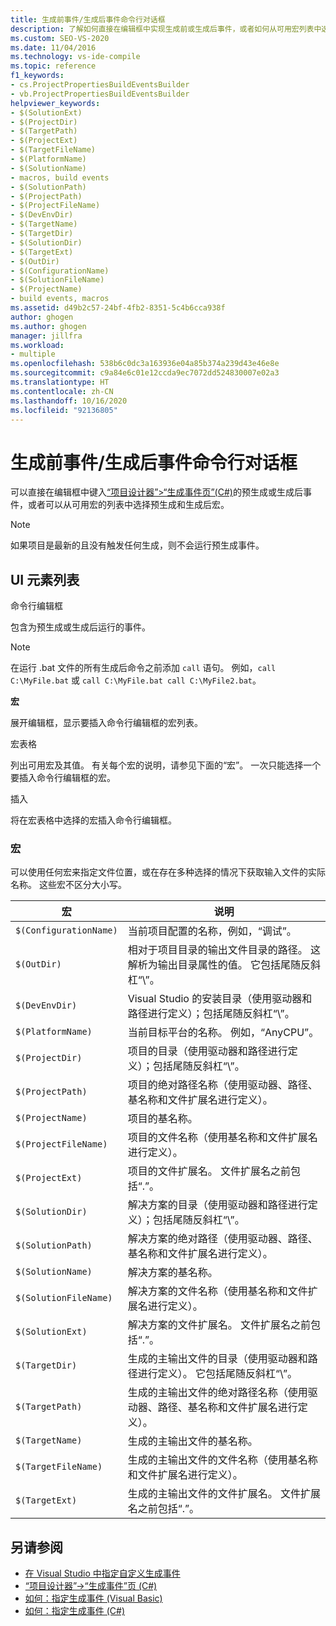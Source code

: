 ```yaml
---
title: 生成前事件/生成后事件命令行对话框
description: 了解如何直接在编辑框中实现生成前或生成后事件，或者如何从可用宏列表中选择预生成和生成后宏。
ms.custom: SEO-VS-2020
ms.date: 11/04/2016
ms.technology: vs-ide-compile
ms.topic: reference
f1_keywords:
- cs.ProjectPropertiesBuildEventsBuilder
- vb.ProjectPropertiesBuildEventsBuilder
helpviewer_keywords:
- $(SolutionExt)
- $(ProjectDir)
- $(TargetPath)
- $(ProjectExt)
- $(TargetFileName)
- $(PlatformName)
- $(SolutionName)
- macros, build events
- $(SolutionPath)
- $(ProjectPath)
- $(ProjectFileName)
- $(DevEnvDir)
- $(TargetName)
- $(TargetDir)
- $(SolutionDir)
- $(TargetExt)
- $(OutDir)
- $(ConfigurationName)
- $(SolutionFileName)
- $(ProjectName)
- build events, macros
ms.assetid: d49b2c57-24bf-4fb2-8351-5c4b6cca938f
author: ghogen
ms.author: ghogen
manager: jillfra
ms.workload:
- multiple
ms.openlocfilehash: 538b6c0dc3a163936e04a85b374a239d43e46e8e
ms.sourcegitcommit: c9a84e6c01e12ccda9ec7072dd524830007e02a3
ms.translationtype: HT
ms.contentlocale: zh-CN
ms.lasthandoff: 10/16/2020
ms.locfileid: "92136805"
---
```

# <a name="pre-build-eventpost-build-event-command-line-dialog-box"></a>生成前事件/生成后事件命令行对话框

可以直接在编辑框中键入[“项目设计器”>“生成事件页”(C#)](../../ide/reference/build-events-page-project-designer-csharp.md)的预生成或生成后事件，或者可以从可用宏的列表中选择预生成和生成后宏。

> [!NOTE]
> 如果项目是最新的且没有触发任何生成，则不会运行预生成事件。

## <a name="ui-element-list"></a>UI 元素列表

命令行编辑框 

包含为预生成或生成后运行的事件。

> [!NOTE]
> 在运行 .bat 文件的所有生成后命令之前添加 `call` 语句。 例如，`call C:\MyFile.bat` 或 `call C:\MyFile.bat call C:\MyFile2.bat`。

**宏**

展开编辑框，显示要插入命令行编辑框的宏列表。

宏表格 

列出可用宏及其值。 有关每个宏的说明，请参见下面的“宏”。 一次只能选择一个要插入命令行编辑框的宏。

插入 

将在宏表格中选择的宏插入命令行编辑框。

### <a name="macros"></a>宏

可以使用任何宏来指定文件位置，或在存在多种选择的情况下获取输入文件的实际名称。 这些宏不区分大小写。

|宏|说明|
|-----------|-----------------|
|`$(ConfigurationName)`|当前项目配置的名称，例如，“调试”。|
|`$(OutDir)`|相对于项目目录的输出文件目录的路径。 这解析为输出目录属性的值。 它包括尾随反斜杠“\\”。|
|`$(DevEnvDir)`|Visual Studio 的安装目录（使用驱动器和路径进行定义）；包括尾随反斜杠“\\”。|
|`$(PlatformName)`|当前目标平台的名称。 例如，“AnyCPU”。|
|`$(ProjectDir)`|项目的目录（使用驱动器和路径进行定义）；包括尾随反斜杠“\\”。|
|`$(ProjectPath)`|项目的绝对路径名称（使用驱动器、路径、基名称和文件扩展名进行定义）。|
|`$(ProjectName)`|项目的基名称。|
|`$(ProjectFileName)`|项目的文件名称（使用基名称和文件扩展名进行定义）。|
|`$(ProjectExt)`|项目的文件扩展名。 文件扩展名之前包括“.”。|
|`$(SolutionDir)`|解决方案的目录（使用驱动器和路径进行定义）；包括尾随反斜杠“\\”。|
|`$(SolutionPath)`|解决方案的绝对路径（使用驱动器、路径、基名称和文件扩展名进行定义）。|
|`$(SolutionName)`|解决方案的基名称。|
|`$(SolutionFileName)`|解决方案的文件名称（使用基名称和文件扩展名进行定义）。|
|`$(SolutionExt)`|解决方案的文件扩展名。 文件扩展名之前包括“.”。|
|`$(TargetDir)`|生成的主输出文件的目录（使用驱动器和路径进行定义）。 它包括尾随反斜杠“\\”。|
|`$(TargetPath)`|生成的主输出文件的绝对路径名称（使用驱动器、路径、基名称和文件扩展名进行定义）。|
|`$(TargetName)`|生成的主输出文件的基名称。|
|`$(TargetFileName)`|生成的主输出文件的文件名称（使用基名称和文件扩展名进行定义）。|
|`$(TargetExt)`|生成的主输出文件的文件扩展名。 文件扩展名之前包括“.”。|

## <a name="see-also"></a>另请参阅

- [在 Visual Studio 中指定自定义生成事件](../../ide/specifying-custom-build-events-in-visual-studio.md)
- [“项目设计器”->“生成事件”页 (C#)](../../ide/reference/build-events-page-project-designer-csharp.md)
- [如何：指定生成事件 (Visual Basic)](../../ide/how-to-specify-build-events-visual-basic.md)
- [如何：指定生成事件 (C#)](../../ide/how-to-specify-build-events-csharp.md)
